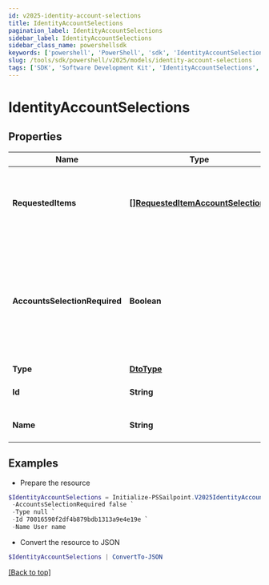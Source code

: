 ```yaml
---
id: v2025-identity-account-selections
title: IdentityAccountSelections
pagination_label: IdentityAccountSelections
sidebar_label: IdentityAccountSelections
sidebar_class_name: powershellsdk
keywords: ['powershell', 'PowerShell', 'sdk', 'IdentityAccountSelections', 'V2025IdentityAccountSelections'] 
slug: /tools/sdk/powershell/v2025/models/identity-account-selections
tags: ['SDK', 'Software Development Kit', 'IdentityAccountSelections', 'V2025IdentityAccountSelections']
---
```



# IdentityAccountSelections

## Properties

Name | Type | Description | Notes
------------ | ------------- | ------------- | -------------
**RequestedItems** | [**[]RequestedItemAccountSelections**](requested-item-account-selections) | Available account selections for the identity, per requested item | [optional] 
**AccountsSelectionRequired** | **Boolean** | A boolean indicating whether any account selections will be required for the user to raise an access request | [optional] [default to $false]
**Type** | [**DtoType**](dto-type) |  | [optional] 
**Id** | **String** | The identity id for the user | [optional] 
**Name** | **String** | The name of the identity | [optional] 

## Examples

- Prepare the resource
```powershell
$IdentityAccountSelections = Initialize-PSSailpoint.V2025IdentityAccountSelections  -RequestedItems null `
 -AccountsSelectionRequired false `
 -Type null `
 -Id 70016590f2df4b879bdb1313a9e4e19e `
 -Name User name
```

- Convert the resource to JSON
```powershell
$IdentityAccountSelections | ConvertTo-JSON
```


[[Back to top]](#) 

